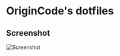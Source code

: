 # OriginCode's dotfiles

## Screenshot
![Screenshot](https://github.com/OriginCode/dotfiles/AOSC_OS_Nord_Dark_Setup.png)
